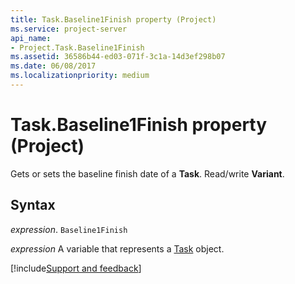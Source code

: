 ```yaml
---
title: Task.Baseline1Finish property (Project)
ms.service: project-server
api_name:
- Project.Task.Baseline1Finish
ms.assetid: 36586b44-ed03-071f-3c1a-14d3ef298b07
ms.date: 06/08/2017
ms.localizationpriority: medium
---
```



# Task.Baseline1Finish property (Project)

Gets or sets the baseline finish date of a **Task**. Read/write **Variant**.


## Syntax

_expression_. `Baseline1Finish`

_expression_ A variable that represents a [Task](./Project.Task.md) object.

[!include[Support and feedback](~/includes/feedback-boilerplate.md)]
